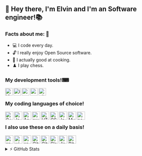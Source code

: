 ## 👋 Hey there, I'm Elvin and I'm an Software engineer!📚

### Facts about me: 🍏
 - 💻 I code every day.
 - :unlock: I really enjoy Open Source software.
 - :bowl_with_spoon: I actually good at cooking.
 - :chess_pawn: I play chess.


### My development tools!⌨
<img align="left" alt="Visual Studio Code" width="24px" src="https://cdn.jsdelivr.net/npm/simple-icons@3.12.0/icons/visualstudiocode.svg">
<img align="left" alt="intellijidea" width="24px" src="https://cdn.jsdelivr.net/npm/simple-icons@3.12.0/icons/intellijidea.svg">
<img align="left" alt="androidstudio" width="24px" src="https://cdn.jsdelivr.net/npm/simple-icons@3.12.0/icons/androidstudio.svg">
<img align="left" alt="xcode" width="24px" src="https://cdn.jsdelivr.net/npm/simple-icons@3.12.0/icons/xcode.svg">
<img align="left" alt="github" width="24px" src="https://cdn.jsdelivr.net/npm/simple-icons@3.12.0/icons/github.svg">
<br>

### My coding languages of choice!
<img align="left" alt="C++" width="26px" src="https://cdn.jsdelivr.net/npm/simple-icons@3.12.0/icons/cplusplus.svg">
<img align="left" alt="Java" width="26px" src="https://cdn.jsdelivr.net/npm/simple-icons@3.12.0/icons/java.svg">
<img align="left" alt="Angular" width="26px" src="https://angular.io/assets/images/logos/angular/angular.svg">
<img align="left" alt="swift" width="26px" src="https://cdn.jsdelivr.net/npm/simple-icons@3.12.0/icons/swift.svg">
<img align="left" alt="HTML5" width="26px" src="https://cdn.jsdelivr.net/npm/simple-icons@3.12.0/icons/html5.svg">
<img align="left" alt="CSS3" width="26px" src="https://cdn.jsdelivr.net/npm/simple-icons@3.12.0/icons/css3.svg">
<img align="left" alt="JavaScript" width="26px" src="https://cdn.jsdelivr.net/npm/simple-icons@3.12.0/icons/javascript.svg">
<img align="left" alt="MySQL" width="26px" src="https://cdn.worldvectorlogo.com/logos/mysql.svg">
<img align="left" alt="postgresql" width="26px" src="https://cdn.jsdelivr.net/npm/simple-icons@3.12.0/icons/postgresql.svg">
<br>

### I also use these on a daily basis!
<img align="left" alt="android" width="26px" src="https://cdn.jsdelivr.net/npm/simple-icons@3.12.0/icons/android.svg">
<img align="left" alt="windows" width="26px" src="https://cdn.jsdelivr.net/npm/simple-icons@3.12.0/icons/windows.svg">
<img align="left" alt="apple" width="26px" src="https://cdn.jsdelivr.net/npm/simple-icons@3.12.0/icons/apple.svg">
<img align="left" alt="Git" width="26px" src="https://cdn.jsdelivr.net/npm/simple-icons@3.12.0/icons/git.svg">
<img align="left" alt="GitHub" width="26px" src="https://cdn.jsdelivr.net/npm/simple-icons@3.12.0/icons/github.svg">
<img align="left" alt="Slack" width="26px" src="https://cdn.worldvectorlogo.com/logos/slack.svg">
<img align="left" alt="Jira" width="26px" src="https://cdn.worldvectorlogo.com/logos/jira-1.svg">
<img align="left" alt="Bitbucket" width="26px" src="https://cdn.worldvectorlogo.com/logos/bitbucket-icon.svg">
<br>
<br>

<details>
  <summary>⚡ GitHub Stats</summary>

  <img alt="Elvin's GitHub Stats" src="https://github-readme-stats.vercel.app/api?username=Elvin-Provilty&show_icons=true&hide_border=true&theme=material-palenight&count_private=true">
  
</details>


